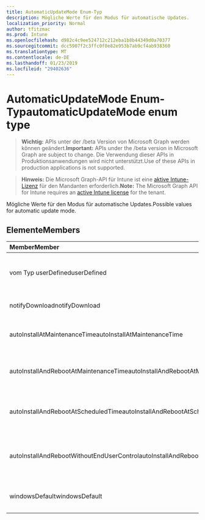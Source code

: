 ```yaml
---
title: AutomaticUpdateMode Enum-Typ
description: Mögliche Werte für den Modus für automatische Updates.
localization_priority: Normal
author: tfitzmac
ms.prod: Intune
ms.openlocfilehash: d982c4c9ee524712c212eba1b8b44349d0a70377
ms.sourcegitcommit: dcc5907f2c3ffc0f0e82e953b7ab9cf4ab938360
ms.translationtype: MT
ms.contentlocale: de-DE
ms.lasthandoff: 01/23/2019
ms.locfileid: "29402636"
---
```

# <a name="automaticupdatemode-enum-type"></a><span data-ttu-id="5008a-103">AutomaticUpdateMode Enum-Typ</span><span class="sxs-lookup"><span data-stu-id="5008a-103">automaticUpdateMode enum type</span></span>

> <span data-ttu-id="5008a-104">**Wichtig:** APIs unter der /beta Version von Microsoft Graph werden können geändert.</span><span class="sxs-lookup"><span data-stu-id="5008a-104">**Important:** APIs under the /beta version in Microsoft Graph are subject to change.</span></span> <span data-ttu-id="5008a-105">Die Verwendung dieser APIs in Produktionsanwendungen wird nicht unterstützt.</span><span class="sxs-lookup"><span data-stu-id="5008a-105">Use of these APIs in production applications is not supported.</span></span>

> <span data-ttu-id="5008a-106">**Hinweis:** Die Microsoft Graph-API für Intune ist eine [aktive Intune-Lizenz](https://go.microsoft.com/fwlink/?linkid=839381) für den Mandanten erforderlich.</span><span class="sxs-lookup"><span data-stu-id="5008a-106">**Note:** The Microsoft Graph API for Intune requires an [active Intune license](https://go.microsoft.com/fwlink/?linkid=839381) for the tenant.</span></span>

<span data-ttu-id="5008a-107">Mögliche Werte für den Modus für automatische Updates.</span><span class="sxs-lookup"><span data-stu-id="5008a-107">Possible values for automatic update mode.</span></span>

## <a name="members"></a><span data-ttu-id="5008a-108">Elemente</span><span class="sxs-lookup"><span data-stu-id="5008a-108">Members</span></span>
|<span data-ttu-id="5008a-109">Member</span><span class="sxs-lookup"><span data-stu-id="5008a-109">Member</span></span>|<span data-ttu-id="5008a-110">Wert</span><span class="sxs-lookup"><span data-stu-id="5008a-110">Value</span></span>|<span data-ttu-id="5008a-111">Beschreibung</span><span class="sxs-lookup"><span data-stu-id="5008a-111">Description</span></span>|
|:---|:---|:---|
|<span data-ttu-id="5008a-112">vom Typ userDefined</span><span class="sxs-lookup"><span data-stu-id="5008a-112">userDefined</span></span>|<span data-ttu-id="5008a-113">0</span><span class="sxs-lookup"><span data-stu-id="5008a-113">0</span></span>|<span data-ttu-id="5008a-114">User-Defined, Standardwert, keine beabsichtigt.</span><span class="sxs-lookup"><span data-stu-id="5008a-114">User Defined, default value, no intent.</span></span>|
|<span data-ttu-id="5008a-115">notifyDownload</span><span class="sxs-lookup"><span data-stu-id="5008a-115">notifyDownload</span></span>|<span data-ttu-id="5008a-116">1</span><span class="sxs-lookup"><span data-stu-id="5008a-116">1</span></span>|<span data-ttu-id="5008a-117">Benachrichtigen Sie auf Download.</span><span class="sxs-lookup"><span data-stu-id="5008a-117">Notify on download.</span></span>|
|<span data-ttu-id="5008a-118">autoInstallAtMaintenanceTime</span><span class="sxs-lookup"><span data-stu-id="5008a-118">autoInstallAtMaintenanceTime</span></span>|<span data-ttu-id="5008a-119">2</span><span class="sxs-lookup"><span data-stu-id="5008a-119">2</span></span>|<span data-ttu-id="5008a-120">Automatische Installation zur Wartungszeit.</span><span class="sxs-lookup"><span data-stu-id="5008a-120">Auto-install at maintenance time.</span></span>|
|<span data-ttu-id="5008a-121">autoInstallAndRebootAtMaintenanceTime</span><span class="sxs-lookup"><span data-stu-id="5008a-121">autoInstallAndRebootAtMaintenanceTime</span></span>|<span data-ttu-id="5008a-122">3</span><span class="sxs-lookup"><span data-stu-id="5008a-122">3</span></span>|<span data-ttu-id="5008a-123">Automatische Installation und Wartung jederzeit neu starten.</span><span class="sxs-lookup"><span data-stu-id="5008a-123">Auto-install and reboot at maintenance time.</span></span>|
|<span data-ttu-id="5008a-124">autoInstallAndRebootAtScheduledTime</span><span class="sxs-lookup"><span data-stu-id="5008a-124">autoInstallAndRebootAtScheduledTime</span></span>|<span data-ttu-id="5008a-125">4</span><span class="sxs-lookup"><span data-stu-id="5008a-125">4</span></span>|<span data-ttu-id="5008a-126">Automatische Installation und zum geplanten Zeitpunkt neu starten.</span><span class="sxs-lookup"><span data-stu-id="5008a-126">Auto-install and reboot at scheduled time.</span></span>|
|<span data-ttu-id="5008a-127">autoInstallAndRebootWithoutEndUserControl</span><span class="sxs-lookup"><span data-stu-id="5008a-127">autoInstallAndRebootWithoutEndUserControl</span></span>|<span data-ttu-id="5008a-128">5</span><span class="sxs-lookup"><span data-stu-id="5008a-128">5</span></span>|<span data-ttu-id="5008a-129">Automatische Installation und neu starten Sie, ohne Kontrolle durch den Endbenutzer</span><span class="sxs-lookup"><span data-stu-id="5008a-129">Auto-install and restart without end-user control</span></span>|
|<span data-ttu-id="5008a-130">windowsDefault</span><span class="sxs-lookup"><span data-stu-id="5008a-130">windowsDefault</span></span>|<span data-ttu-id="5008a-131">6</span><span class="sxs-lookup"><span data-stu-id="5008a-131">6</span></span>|<span data-ttu-id="5008a-132">Auf Windows-Standardwert zurückgesetzt.</span><span class="sxs-lookup"><span data-stu-id="5008a-132">Reset to Windows default value.</span></span>|




